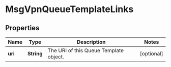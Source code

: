 

# MsgVpnQueueTemplateLinks


## Properties

| Name | Type | Description | Notes |
|------------ | ------------- | ------------- | -------------|
|**uri** | **String** | The URI of this Queue Template object. |  [optional] |



